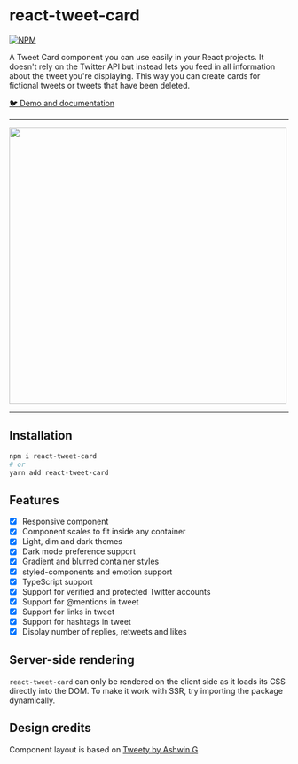 # react-tweet-card

[![NPM](https://img.shields.io/npm/v/react-tweet-card.svg)](https://www.npmjs.com/package/react-tweet-card)

A Tweet Card component you can use easily in your React projects. It doesn't rely on the Twitter API but instead lets you feed in all information about the tweet you're displaying. This way you can create cards for fictional tweets or tweets that have been deleted.

[:bird: Demo and documentation](https://zorapeteri.github.io/react-tweet-card)

---

<img src="https://images2.imgbox.com/dd/74/Mb1AJROK_o.png" width="500" />

---

## Installation

```bash
npm i react-tweet-card
# or
yarn add react-tweet-card
```

## Features

- [X] Responsive component
- [X] Component scales to fit inside any container
- [X] Light, dim and dark themes
- [X] Dark mode preference support
- [X] Gradient and blurred container styles
- [X] styled-components and emotion support
- [X] TypeScript support
- [X] Support for verified and protected Twitter accounts
- [X] Support for @mentions in tweet
- [X] Support for links in tweet
- [X] Support for hashtags in tweet
- [X] Display number of replies, retweets and likes

## Server-side rendering

`react-tweet-card` can only be rendered on the client side as it loads its CSS directly into the DOM.
To make it work with SSR, try importing the package dynamically.

## Design credits

Component layout is based on [Tweety by Ashwin G](https://www.figma.com/community/file/1028255898372668126)
